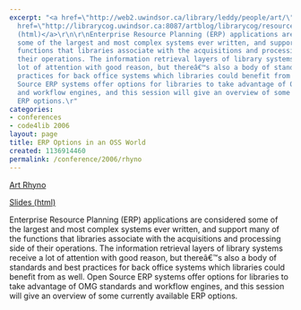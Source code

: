 ```yaml
---
excerpt: "<a href=\"http://web2.uwindsor.ca/library/leddy/people/art/\">Art Rhyno</a>\r\n\r\n<a
  href=\"http://librarycog.uwindsor.ca:8087/artblog/librarycog/resources/erp/erp.html\">Slides
  (html)</a>\r\n\r\nEnterprise Resource Planning (ERP) applications are considered
  some of the largest and most complex systems ever written, and support many of the
  functions that libraries associate with the acquisitions and processing side of
  their operations. The information retrieval layers of library systems receive a
  lot of attention with good reason, but thereâ€™s also a body of standards and best
  practices for back office systems which libraries could benefit from as well. Open
  Source ERP systems offer options for libraries to take advantage of OMG standards
  and workflow engines, and this session will give an overview of some currently available
  ERP options.\r"
categories:
- conferences
- code4lib 2006
layout: page
title: ERP Options in an OSS World
created: 1136914460
permalink: /conference/2006/rhyno
---
```

<a href="http://web2.uwindsor.ca/library/leddy/people/art/">Art Rhyno</a>

<a href="http://librarycog.uwindsor.ca:8087/artblog/librarycog/resources/erp/erp.html">Slides (html)</a>

Enterprise Resource Planning (ERP) applications are considered some of the largest and most complex systems ever written, and support many of the functions that libraries associate with the acquisitions and processing side of their operations. The information retrieval layers of library systems receive a lot of attention with good reason, but thereâ€™s also a body of standards and best practices for back office systems which libraries could benefit from as well. Open Source ERP systems offer options for libraries to take advantage of OMG standards and workflow engines, and this session will give an overview of some currently available ERP options.
